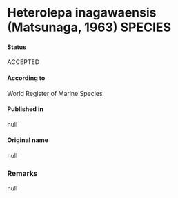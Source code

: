 Heterolepa inagawaensis (Matsunaga, 1963) SPECIES
=======

#### Status
ACCEPTED

#### According to
World Register of Marine Species

#### Published in
null

#### Original name
null

### Remarks
null
